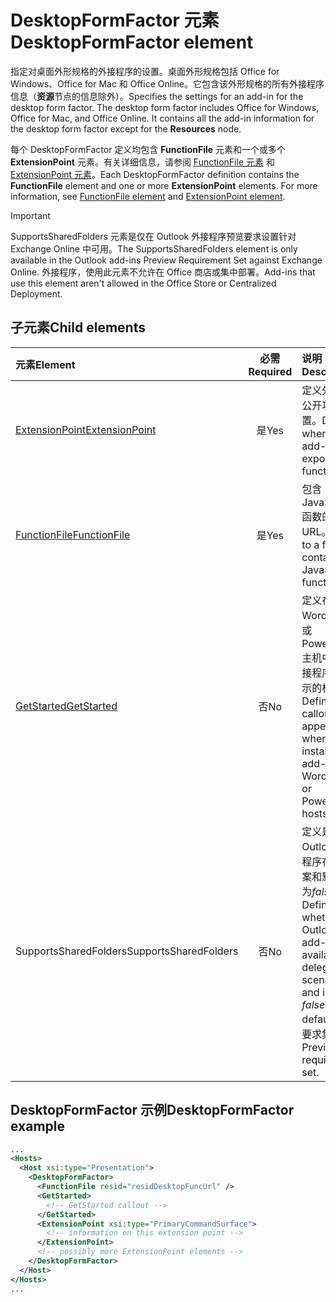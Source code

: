 # <a name="desktopformfactor-element"></a><span data-ttu-id="5a23b-101">DesktopFormFactor 元素</span><span class="sxs-lookup"><span data-stu-id="5a23b-101">DesktopFormFactor element</span></span>

<span data-ttu-id="5a23b-p101">指定对桌面外形规格的外接程序的设置。桌面外形规格包括 Office for Windows、Office for Mac 和 Office Online。它包含该外形规格的所有外接程序信息（**资源**节点的信息除外）。</span><span class="sxs-lookup"><span data-stu-id="5a23b-p101">Specifies the settings for an add-in for the desktop form factor. The desktop form factor includes Office for Windows, Office for Mac, and Office Online. It contains all the add-in information for the desktop form factor except for the  **Resources** node.</span></span>

<span data-ttu-id="5a23b-p102">每个 DesktopFormFactor 定义均包含 **FunctionFile** 元素和一个或多个 **ExtensionPoint** 元素。有关详细信息，请参阅 [FunctionFile 元素](functionfile.md) 和 [ExtensionPoint 元素](extensionpoint.md)。</span><span class="sxs-lookup"><span data-stu-id="5a23b-p102">Each DesktopFormFactor definition contains the  **FunctionFile** element and one or more **ExtensionPoint** elements. For more information, see [FunctionFile element](functionfile.md) and [ExtensionPoint element](extensionpoint.md).</span></span>

> [!IMPORTANT]
> <span data-ttu-id="5a23b-107">SupportsSharedFolders 元素是仅在 Outlook 外接程序预览要求设置针对 Exchange Online 中可用。</span><span class="sxs-lookup"><span data-stu-id="5a23b-107">The SupportsSharedFolders element is only available in the Outlook add-ins Preview Requirement Set against Exchange Online.</span></span>
> <span data-ttu-id="5a23b-108">外接程序，使用此元素不允许在 Office 商店或集中部署。</span><span class="sxs-lookup"><span data-stu-id="5a23b-108">Add-ins that use this element aren't allowed in the Office Store or Centralized Deployment.</span></span>

## <a name="child-elements"></a><span data-ttu-id="5a23b-109">子元素</span><span class="sxs-lookup"><span data-stu-id="5a23b-109">Child elements</span></span>

| <span data-ttu-id="5a23b-110">元素</span><span class="sxs-lookup"><span data-stu-id="5a23b-110">Element</span></span>                               | <span data-ttu-id="5a23b-111">必需</span><span class="sxs-lookup"><span data-stu-id="5a23b-111">Required</span></span> | <span data-ttu-id="5a23b-112">说明</span><span class="sxs-lookup"><span data-stu-id="5a23b-112">Description</span></span>  |
|:--------------------------------------|:--------:|:-------------|
| [<span data-ttu-id="5a23b-113">ExtensionPoint</span><span class="sxs-lookup"><span data-stu-id="5a23b-113">ExtensionPoint</span></span>](extensionpoint.md)   | <span data-ttu-id="5a23b-114">是</span><span class="sxs-lookup"><span data-stu-id="5a23b-114">Yes</span></span>      | <span data-ttu-id="5a23b-115">定义外接程序公开功能的位置。</span><span class="sxs-lookup"><span data-stu-id="5a23b-115">Defines where an add-in exposes functionality.</span></span> |
| [<span data-ttu-id="5a23b-116">FunctionFile</span><span class="sxs-lookup"><span data-stu-id="5a23b-116">FunctionFile</span></span>](functionfile.md)       | <span data-ttu-id="5a23b-117">是</span><span class="sxs-lookup"><span data-stu-id="5a23b-117">Yes</span></span>      | <span data-ttu-id="5a23b-118">包含 JavaScript 函数的文件的 URL。</span><span class="sxs-lookup"><span data-stu-id="5a23b-118">A URL to a file that contains JavaScript functions.</span></span>|
| [<span data-ttu-id="5a23b-119">GetStarted</span><span class="sxs-lookup"><span data-stu-id="5a23b-119">GetStarted</span></span>](getstarted.md)           | <span data-ttu-id="5a23b-120">否</span><span class="sxs-lookup"><span data-stu-id="5a23b-120">No</span></span>       | <span data-ttu-id="5a23b-121">定义在 Word、Excel 或 PowerPoint 主机中安装外接程序时将显示的标注。</span><span class="sxs-lookup"><span data-stu-id="5a23b-121">Defines the callout that appears when installing the add-in in Word, Excel, or PowerPoint hosts.</span></span> |
| <span data-ttu-id="5a23b-122">SupportsSharedFolders</span><span class="sxs-lookup"><span data-stu-id="5a23b-122">SupportsSharedFolders</span></span>                 | <span data-ttu-id="5a23b-123">否</span><span class="sxs-lookup"><span data-stu-id="5a23b-123">No</span></span>       | <span data-ttu-id="5a23b-124">定义是否 Outlook 外接程序在委派方案和默认设置为*false* 。</span><span class="sxs-lookup"><span data-stu-id="5a23b-124">Defines whether the Outlook add-in is available in delegate scenarios and is set to *false* by default.</span></span> <span data-ttu-id="5a23b-125">预览要求集。</span><span class="sxs-lookup"><span data-stu-id="5a23b-125">Preview requirement set.</span></span>|

## <a name="desktopformfactor-example"></a><span data-ttu-id="5a23b-126">DesktopFormFactor 示例</span><span class="sxs-lookup"><span data-stu-id="5a23b-126">DesktopFormFactor example</span></span>

```xml
...
<Hosts>
  <Host xsi:type="Presentation">
    <DesktopFormFactor>
      <FunctionFile resid="residDesktopFuncUrl" />
      <GetStarted>
        <!-- GetStarted callout -->
      </GetStarted>
      <ExtensionPoint xsi:type="PrimaryCommandSurface">
        <!-- information on this extension point -->
      </ExtensionPoint>
      <!-- possibly more ExtensionPoint elements -->
    </DesktopFormFactor>
  </Host>
</Hosts>
...
```
